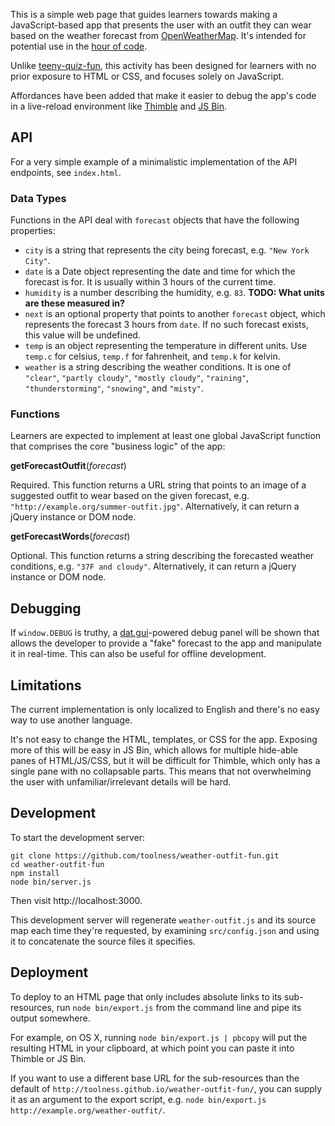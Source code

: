 This is a simple web page that guides learners towards making
a JavaScript-based app that presents the user with an outfit they
can wear based on the weather forecast from [OpenWeatherMap][].
It's intended for potential use in the [hour of code][].

Unlike [teeny-quiz-fun][], this activity has been designed for learners
with no prior exposure to HTML or CSS, and focuses solely on JavaScript.

Affordances have been added that make it easier to debug the
app's code in a live-reload environment like [Thimble][] and
[JS Bin][].

## API

For a very simple example of a minimalistic implementation of the API
endpoints, see `index.html`.

### Data Types

Functions in the API deal with `forecast` objects that have the following
properties:

* `city` is a string that represents the city being forecast, e.g.
  `"New York City"`.
* `date` is a Date object representing the date and time for which the
  forecast is for. It is usually within 3 hours of the current time.
* `humidity` is a number describing the humidity, e.g. `83`.
  **TODO: What units are these measured in?**
* `next` is an optional property that points to another `forecast`
  object, which represents the forecast 3 hours from `date`. If no such
  forecast exists, this value will be undefined.
* `temp` is an object representing the temperature in different units.
  Use `temp.c` for celsius, `temp.f` for fahrenheit, and `temp.k` for kelvin.
* `weather` is a string describing the weather conditions. It is
  one of `"clear"`, `"partly cloudy"`, `"mostly cloudy"`,
  `"raining"`, `"thunderstorming"`, `"snowing"`, and `"misty"`.

### Functions

Learners are expected to implement at least one global JavaScript
function that comprises the core "business logic" of the app:

**getForecastOutfit**(*forecast*)

Required. This function returns a URL string that points to an image of a
suggested outfit to wear based on the given forecast, e.g. 
`"http://example.org/summer-outfit.jpg"`. Alternatively, it can return
a jQuery instance or DOM node.

**getForecastWords**(*forecast*)

Optional. This function returns a string describing the forecasted weather
conditions, e.g. `"37F and cloudy"`. Alternatively, it can return a
jQuery instance or DOM node.

## Debugging

If `window.DEBUG` is truthy, a [dat.gui][]-powered debug panel will be
shown that allows the developer to provide a "fake" forecast to the
app and manipulate it in real-time. This can also be useful for offline
development.

## Limitations

The current implementation is only localized to English and there's no easy
way to use another language.

It's not easy to change the HTML, templates, or CSS for the app. Exposing
more of this will be easy in JS Bin, which allows for multiple
hide-able panes of HTML/JS/CSS, but it will be difficult for Thimble, which
only has a single pane with no collapsable parts. This means that not
overwhelming the user with unfamiliar/irrelevant details will be hard.

## Development

To start the development server:

```
git clone https://github.com/toolness/weather-outfit-fun.git
cd weather-outfit-fun
npm install
node bin/server.js
```

Then visit http://localhost:3000.

This development server will regenerate `weather-outfit.js` and its
source map each time they're requested, by examining `src/config.json`
and using it to concatenate the source files it specifies.

## Deployment

To deploy to an HTML page that only includes absolute links to
its sub-resources, run `node bin/export.js` from the command line
and pipe its output somewhere.

For example, on OS X, running `node bin/export.js | pbcopy` will put
the resulting HTML in your clipboard, at which point you can
paste it into Thimble or JS Bin.

If you want to use a different base URL for the sub-resources than
the default of `http://toolness.github.io/weather-outfit-fun/`, you
can supply it as an argument to the export script, e.g.
`node bin/export.js http://example.org/weather-outfit/`.

  [OpenWeatherMap]: http://openweathermap.org/
  [hour of code]: http://csedweek.org/
  [teeny-quiz-fun]: https://github.com/toolness/teeny-quiz-fun
  [Thimble]: https://thimble.webmaker.org/
  [JS Bin]: http://jsbin.com/
  [dat.gui]: http://workshop.chromeexperiments.com/examples/gui/
